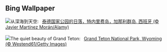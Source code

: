 ## Bing Wallpaper
![](https://www.bing.com/th?id=OHR.TeideNational_ZH-CN1367200520_UHD.jpg&w=1000)从深海到天空:&nbsp;&ensp;[泰德国家公园的日落，特内里费岛，加那利群岛, 西班牙 (© Javier Martínez Morán/Alamy)](https://www.bing.com/th?id=OHR.TeideNational_ZH-CN1367200520_UHD.jpg)
<br><br/>
![](https://www.bing.com/th?id=OHR.SnakeRiverTeton_EN-US2749569171_UHD.jpg&w=1000)The quiet beauty of Grand Teton:&nbsp;&ensp;[Grand Teton National Park, Wyoming (© Westend61/Getty Images)](https://www.bing.com/th?id=OHR.SnakeRiverTeton_EN-US2749569171_UHD.jpg)
<br><br/>
